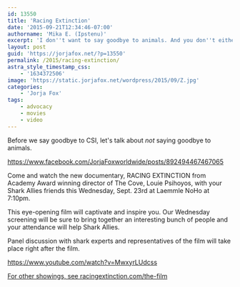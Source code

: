 ```yaml
---
id: 13550
title: 'Racing Extinction'
date: '2015-09-21T12:34:46-07:00'
authorname: 'Mika E. (Ipstenu)'
excerpt: 'I don''t want to say goodbye to animals. And you don''t either.'
layout: post
guid: 'https://jorjafox.net/?p=13550'
permalink: /2015/racing-extinction/
astra_style_timestamp_css:
    - '1634372506'
image: 'https://static.jorjafox.net/wordpress/2015/09/Z.jpg'
categories:
    - 'Jorja Fox'
tags:
    - advocacy
    - movies
    - video
---
```


Before we say goodbye to CSI, let's talk about _not_ saying goodbye to animals.

https://www.facebook.com/JorjaFoxworldwide/posts/892494467467065

Come and watch the new documentary, RACING EXTINCTION from Academy Award winning director of The Cove, Louie Psihoyos, with your Shark Allies friends this Wednesday, Sept. 23rd at Laemmle NoHo at 7:10pm.

This eye-opening film will captivate and inspire you. Our Wednesday screening will be sure to bring together an interesting bunch of people and your attendance will help Shark Allies.

Panel discussion with shark experts and representatives of the film will take place right after the film.

https://www.youtube.com/watch?v=MwxyrLUdcss

<a href="https://www.racingextinction.com/the-film/">For other showings, see racingextinction.com/the-film</a>
